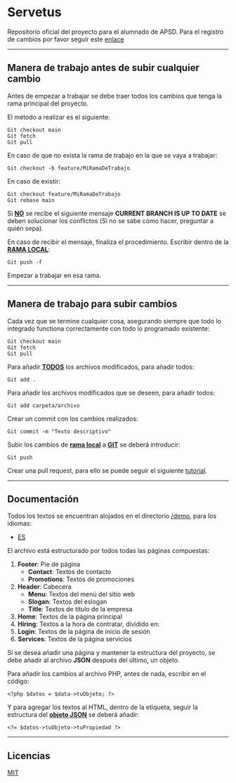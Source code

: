 # Servetus
Repositorio oficial del proyecto para el alumnado de APSD. Para el registro de cambios por favor seguir este [enlace](CHANGELOG.md)

---

##  Manera de trabajo antes de subir cualquier cambio

Antes de empezar a trabajar se debe traer todos los cambios que tenga la rama principal del proyecto.

El método a realizar es el siguiente:

```
Git checkout main
Git fetch
Git pull
```

En caso de que no exista la rama de trabajo en la que se vaya a trabajar:

```
Git checkout -b feature/MiRamaDeTrabajo
```

En caso de existir:

```
Git checkout feature/MiRamaDeTrabajo
Git rebase main
```

Si <u>**NO**</u> se recibe el siguiente mensaje **CURRENT BRANCH IS UP TO DATE** se deben solucionar los conflictos (Si no se sabe cómo hacer, preguntar a quién sepa).

En caso de recibir el mensaje, finaliza el procedimiento. Escribir dentro de la <u>**RAMA LOCAL**</u>:

```
Git push -f
```

Empezar a trabajar en esa rama.

---

##  Manera de trabajo para subir cambios

Cada vez que se termine cualquier cosa, asegurando siempre que todo lo integrado functiona correctamente con todo lo programado existente:

```
Git checkout main
Git fetch
Git pull
```

Para añadir <u>**TODOS**</u> los archivos modificados, para añadir todos:

```
Git add .
```

Para añadir los archivos modificados que se deseen, para añadir todos:

```
Git add carpeta/archivo
```

Crear un commit con los cambios realizados:

``` 
Git commit -m "Texto descriptivo"
``` 

Subir los cambios de <u>**rama local**</u> a <u>**GIT**</u> se deberá introducir:

```
Git push
```

Crear una pull request, para ello se puede seguir el siguiente [tutorial](https://docs.github.com/es/pull-requests/collaborating-with-pull-requests/proposing-changes-to-your-work-with-pull-requests/creating-a-pull-request).

---

## Documentación

Todos los textos se encuentran alojados en el directorio [/demo](./demo/), para los idiomas:

* [ES](./demo/data_es.json)

El archivo está estructurado por todos todas las páginas compuestas:

1. **Footer**: Pie de página
    *   **Contact**: Textos de contacto
    *   **Promotions**: Textos de promociones
3. **Header**: Cabecera
    *   **Menu**: Textos del menú del sitio web
    *   **Slogan**: Textos del eslogan
    *   **Title**: Textos de título de la empresa
4. **Home**: Textos de la página principal
5. **Hiring**: Textos a la hora de contratar, dividido en:
8. **Login**: Textos de la página de inicio de sesión
6. **Services**: Textos de la página servicios

Si se desea añadir una página y mantener la estructura del proyecto, se debe añadir al archivo **JSON** después del último, un objeto. 

Para añadir los cambios al archivo PHP, antes de nada, escribir en el código:

```
<?php $datos = $data->tuObjeto; ?>
```

Y para agregar los textos al HTML, dentro de la etiqueta, seguir la estructura del **<u>objeto JSON</u>** se deberá añadir:

```
<?= $datos->tuObjeto->tuPropiedad ?>
```

---

## Licencias
[MIT](https://choosealicense.com/licenses/mit/)